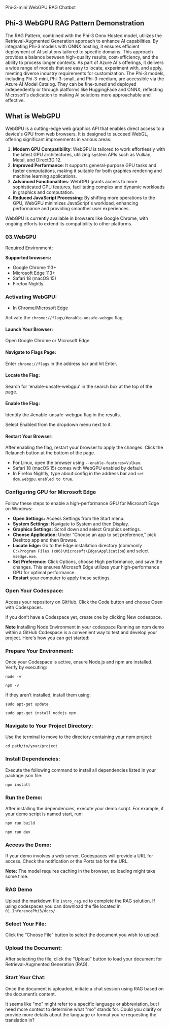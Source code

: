 <!--
CO_OP_TRANSLATOR_METADATA:
{
  "original_hash": "c7a7f2a07dc176c19e1ab9f249b548c9",
  "translation_date": "2025-04-04T11:36:39+00:00",
  "source_file": "code\\08.RAG\\rag_webgpu_chat\\README.md",
  "language_code": "mo"
}
-->
Phi-3-mini WebGPU RAG Chatbot

## Phi-3 WebGPU RAG Pattern Demonstration
The RAG Pattern, combined with the Phi-3 Onnx Hosted model, utilizes the Retrieval-Augmented Generation approach to enhance AI capabilities. By integrating Phi-3 models with ONNX hosting, it ensures efficient deployment of AI solutions tailored to specific domains. This approach provides a balance between high-quality results, cost-efficiency, and the ability to process longer contexts. As part of Azure AI's offerings, it delivers a wide range of models that are easy to locate, experiment with, and apply, meeting diverse industry requirements for customization. The Phi-3 models, including Phi-3-mini, Phi-3-small, and Phi-3-medium, are accessible via the Azure AI Model Catalog. They can be fine-tuned and deployed independently or through platforms like HuggingFace and ONNX, reflecting Microsoft's dedication to making AI solutions more approachable and effective.

## What is WebGPU
WebGPU is a cutting-edge web graphics API that enables direct access to a device's GPU from web browsers. It is designed to succeed WebGL, offering significant improvements in various areas:

1. **Modern GPU Compatibility**: WebGPU is tailored to work effortlessly with the latest GPU architectures, utilizing system APIs such as Vulkan, Metal, and Direct3D 12.
2. **Improved Performance**: It supports general-purpose GPU tasks and faster computations, making it suitable for both graphics rendering and machine learning applications.
3. **Advanced Functionalities**: WebGPU grants access to more sophisticated GPU features, facilitating complex and dynamic workloads in graphics and computation.
4. **Reduced JavaScript Processing**: By shifting more operations to the GPU, WebGPU minimizes JavaScript's workload, enhancing performance and providing smoother user experiences.

WebGPU is currently available in browsers like Google Chrome, with ongoing efforts to extend its compatibility to other platforms.

### 03.WebGPU
Required Environment:

**Supported browsers:** 
- Google Chrome 113+
- Microsoft Edge 113+
- Safari 18 (macOS 15)
- Firefox Nightly.

### Activating WebGPU:

- In Chrome/Microsoft Edge 

Activate the `chrome://flags/#enable-unsafe-webgpu` flag.

#### Launch Your Browser:
Open Google Chrome or Microsoft Edge.

#### Navigate to Flags Page:
Enter `chrome://flags` in the address bar and hit Enter.

#### Locate the Flag:
Search for 'enable-unsafe-webgpu' in the search box at the top of the page.

#### Enable the Flag:
Identify the #enable-unsafe-webgpu flag in the results.

Select Enabled from the dropdown menu next to it.

#### Restart Your Browser:

After enabling the flag, restart your browser to apply the changes. Click the Relaunch button at the bottom of the page.

- For Linux, open the browser using `--enable-features=Vulkan`.
- Safari 18 (macOS 15) comes with WebGPU enabled by default.
- In Firefox Nightly, type about:config in the address bar and `set dom.webgpu.enabled to true`.

### Configuring GPU for Microsoft Edge

Follow these steps to enable a high-performance GPU for Microsoft Edge on Windows:

- **Open Settings:** Access Settings from the Start menu.
- **System Settings:** Navigate to System and then Display.
- **Graphics Settings:** Scroll down and select Graphics settings.
- **Choose Application:** Under “Choose an app to set preference,” pick Desktop app and then Browse.
- **Locate Edge:** Go to the Edge installation directory (commonly `C:\Program Files (x86)\Microsoft\Edge\Application`) and select `msedge.exe`.
- **Set Preference:** Click Options, choose High performance, and save the changes.
This ensures Microsoft Edge utilizes your high-performance GPU for optimal performance. 
- **Restart** your computer to apply these settings.

### Open Your Codespace:
Access your repository on GitHub.
Click the Code button and choose Open with Codespaces.

If you don’t have a Codespace yet, create one by clicking New codespace.

**Note** Installing Node Environment in your codespace
Running an npm demo within a GitHub Codespace is a convenient way to test and develop your project. Here's how you can get started:

### Prepare Your Environment:
Once your Codespace is active, ensure Node.js and npm are installed. Verify by executing:
```
node -v
```
```
npm -v
```

If they aren’t installed, install them using:
```
sudo apt-get update
```
```
sudo apt-get install nodejs npm
```

### Navigate to Your Project Directory:
Use the terminal to move to the directory containing your npm project:
```
cd path/to/your/project
```

### Install Dependencies:
Execute the following command to install all dependencies listed in your package.json file:

```
npm install
```

### Run the Demo:
After installing the dependencies, execute your demo script. For example, if your demo script is named start, run:

```
npm run build
```
```
npm run dev
```

### Access the Demo:
If your demo involves a web server, Codespaces will provide a URL for access. Check the notification or the Ports tab for the URL.

**Note:** The model requires caching in the browser, so loading might take some time.

### RAG Demo
Upload the markdown file `intro_rag.md` to complete the RAG solution. If using codespaces you can download the file located in `01.InferencePhi3/docs/`

### Select Your File:
Click the “Choose File” button to select the document you wish to upload.

### Upload the Document:
After selecting the file, click the “Upload” button to load your document for Retrieval-Augmented Generation (RAG).

### Start Your Chat:
Once the document is uploaded, initiate a chat session using RAG based on the document’s content.

It seems like "mo" might refer to a specific language or abbreviation, but I need more context to determine what "mo" stands for. Could you clarify or provide more details about the language or format you're requesting the translation in?